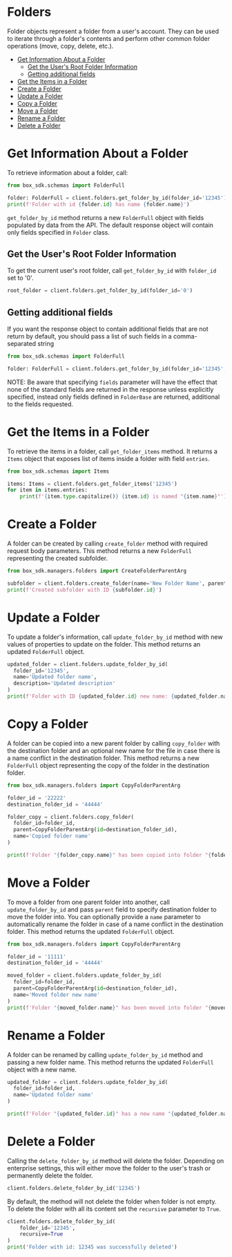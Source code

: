 # Folders

Folder objects represent a folder from a user's account. They can be used to
iterate through a folder's contents and perform other common folder operations (move, copy, delete, etc.).

<!-- START doctoc generated TOC please keep comment here to allow auto update -->
<!-- DON'T EDIT THIS SECTION, INSTEAD RE-RUN doctoc TO UPDATE -->

- [Get Information About a Folder](#get-information-about-a-folder)
  - [Get the User's Root Folder Information](#get-the-users-root-folder-information)
  - [Getting additional fields](#getting-additional-fields)
- [Get the Items in a Folder](#get-the-items-in-a-folder)
- [Create a Folder](#create-a-folder)
- [Update a Folder](#update-a-folder)
- [Copy a Folder](#copy-a-folder)
- [Move a Folder](#move-a-folder)
- [Rename a Folder](#rename-a-folder)
- [Delete a Folder](#delete-a-folder)

<!-- END doctoc generated TOC please keep comment here to allow auto update -->

# Get Information About a Folder

To retrieve information about a folder, call:

```python
from box_sdk.schemas import FolderFull

folder: FolderFull = client.folders.get_folder_by_id(folder_id='12345')
print(f'Folder with id {folder.id} has name {folder.name}')
```

`get_folder_by_id` method returns a new `FolderFull` object with fields populated by data from the API.
The default response object will contain only fields specified in `Folder` class.

## Get the User's Root Folder Information

To get the current user's root folder, call `get_folder_by_id` with `folder_id` set to '0'.

```python
root_folder = client.folders.get_folder_by_id(folder_id='0')
```

## Getting additional fields

If you want the response object to contain additional fields that are not return by default, you should pass a list of
such fields in a comma-separated string

```python
from box_sdk.schemas import FolderFull

folder: FolderFull = client.folders.get_folder_by_id(folder_id='12345', fields='has_collaborations,tags')
```

NOTE: Be aware that specifying `fields` parameter will have the effect that none of the standard fields
are returned in the response unless explicitly specified, instead only fields defined in `FolderBase`
are returned, additional to the fields requested.

# Get the Items in a Folder

To retrieve the items in a folder, call `get_folder_items` method. It returns a `Items` object
that exposes list of items inside a folder with field `entries`.

```python
from box_sdk.schemas import Items

items: Items = client.folders.get_folder_items('12345')
for item in items.entries:
    print(f'{item.type.capitalize()} {item.id} is named "{item.name}"')
```

# Create a Folder

A folder can be created by calling `create_folder` method with required request body parameters.
This method returns a new `FolderFull` representing the created subfolder.

```python
from box_sdk.managers.folders import CreateFolderParentArg

subfolder = client.folders.create_folder(name='New Folder Name', parent=CreateFolderParentArg(id='0'))
print(f'Created subfolder with ID {subfolder.id}')
```

# Update a Folder

To update a folder's information, call `update_folder_by_id` method with new values of properties
to update on the folder. This method returns an updated `FolderFull` object.

<!-- sample put_folders_id -->

```python
updated_folder = client.folders.update_folder_by_id(
  folder_id='12345',
  name='Updated folder name',
  description='Updated description'
)
print(f'Folder with ID {updated_folder.id} new name: {updated_folder.name}')
```

# Copy a Folder

A folder can be copied into a new parent folder by calling `copy_folder` with the
destination folder and an optional new name for the file in case there is a name conflict in the destination folder.
This method returns a new `FolderFull` object representing the copy of the folder in the destination folder.

<!-- sample post_folders_id_copy -->

```python
from box_sdk.managers.folders import CopyFolderParentArg

folder_id = '22222'
destination_folder_id = '44444'

folder_copy = client.folders.copy_folder(
  folder_id=folder_id,
  parent=CopyFolderParentArg(id=destination_folder_id),
  name='Copied folder name'
)

print(f'Folder "{folder_copy.name}" has been copied into folder "{folder_copy.parent.name}"')
```

# Move a Folder

To move a folder from one parent folder into another, call `update_folder_by_id` and pass `parent` field to specify
destination folder to move the folder into. You can optionally provide a `name` parameter to automatically rename the
folder in case of a name conflict in the destination folder. This method returns the updated `FolderFull` object.

```python
from box_sdk.managers.folders import CopyFolderParentArg

folder_id = '11111'
destination_folder_id = '44444'

moved_folder = client.folders.update_folder_by_id(
  folder_id=folder_id,
  parent=CopyFolderParentArg(id=destination_folder_id),
  name='Moved folder new name'
)
print(f'Folder "{moved_folder.name}" has been moved into folder "{moved_folder.parent.name}"')
```

# Rename a Folder

A folder can be renamed by calling `update_folder_by_id` method and passing a new folder name.
This method returns the updated `FolderFull` object with a new name.

```python
updated_folder = client.folders.update_folder_by_id(
  folder_id=folder_id,
  name='Updated folder name'
)

print(f'Folder "{updated_folder.id}" has a new name "{updated_folder.name}"')
```

# Delete a Folder

Calling the `delete_folder_by_id` method will delete the folder. Depending on enterprise settings,
this will either move the folder to the user's trash or permanently delete the folder.

```python
client.folders.delete_folder_by_id('12345')
```

By default, the method will not delete the folder when folder is not empty. To delete the folder with all its content
set the `recursive` parameter to `True`.

```python
client.folders.delete_folder_by_id(
    folder_id='12345',
    recursive=True
)
print('Folder with id: 12345 was successfully deleted')
```
